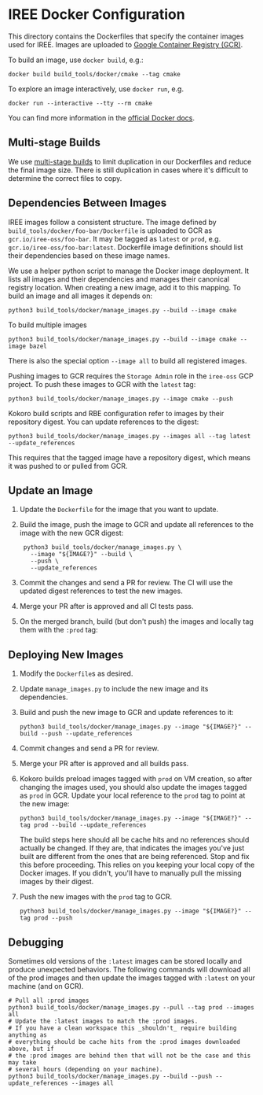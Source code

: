 # IREE Docker Configuration

This directory contains the Dockerfiles that specify the container images used
for IREE. Images are uploaded to
[Google Container Registry (GCR)](https://cloud.google.com/container-registry).

To build an image, use `docker build`, e.g.:

```shell
docker build build_tools/docker/cmake --tag cmake
```

To explore an image interactively, use `docker run`, e.g.

```shell
docker run --interactive --tty --rm cmake
```

You can find more information in the
[official Docker docs](https://docs.docker.com/get-started/overview/).

## Multi-stage Builds

We use
[multi-stage builds](https://docs.docker.com/develop/develop-images/multistage-build/)
to limit duplication in our Dockerfiles and reduce the final image size. There
is still duplication in cases where it's difficult to determine the correct
files to copy.

## Dependencies Between Images

IREE images follow a consistent structure. The image defined by
`build_tools/docker/foo-bar/Dockerfile` is uploaded to GCR as
`gcr.io/iree-oss/foo-bar`. It may be tagged as `latest` or `prod`, e.g.
`gcr.io/iree-oss/foo-bar:latest`. Dockerfile image definitions should list their
dependencies based on these image names.

We use a helper python script to manage the Docker image deployment. It lists
all images and their dependencies and manages their canonical registry location.
When creating a new image, add it to this mapping. To build an image and all
images it depends on:

```shell
python3 build_tools/docker/manage_images.py --build --image cmake
```

To build multiple images

```shell
python3 build_tools/docker/manage_images.py --build --image cmake --image bazel
```

There is also the special option `--image all` to build all registered images.

Pushing images to GCR requires the `Storage Admin` role in the `iree-oss` GCP
project. To push these images to GCR with the `latest` tag:

```shell
python3 build_tools/docker/manage_images.py --image cmake --push
```

Kokoro build scripts and RBE configuration refer to images by their repository
digest. You can update references to the digest:

```shell
python3 build_tools/docker/manage_images.py --images all --tag latest --update_references
```

This requires that the tagged image have a repository digest, which means it was
pushed to or pulled from GCR.

## Update an Image

1. Update the `Dockerfile` for the image that you want to update.
2. Build the image, push the image to GCR and update all references to the image
   with the new GCR digest:

   ```shell
    python3 build_tools/docker/manage_images.py \
      --image "${IMAGE?}" --build \
      --push \
      --update_references
    ```

3. Commit the changes and send a PR for review. The CI will use the updated
   digest references to test the new images.
4. Merge your PR after is approved and all CI tests pass.
5. On the merged branch, build (but don't push) the images and locally tag them
   with the `:prod` tag:

## Deploying New Images

1.  Modify the `Dockerfile`s as desired.
2.  Update `manage_images.py` to include the new image and its dependencies.
3.  Build and push the new image to GCR and update references to it:

    ```shell
    python3 build_tools/docker/manage_images.py --image "${IMAGE?}" --build --push --update_references
    ```

4.  Commit changes and send a PR for review.

5.  Merge your PR after is approved and all builds pass.

6.  Kokoro builds preload images tagged with `prod` on VM creation, so after
    changing the images used, you should also update the images tagged as `prod`
    in GCR. Update your local reference to the `prod` tag to point at the new
    image:

    ```shell
    python3 build_tools/docker/manage_images.py --image "${IMAGE?}" --tag prod --build --update_references
    ```

    The build steps here should all be cache hits and no references should
    actually be changed. If they are, that indicates the images you've just
    built are different from the ones that are being referenced. Stop and fix
    this before proceeding. This relies on you keeping your local copy of the
    Docker images. If you didn't, you'll have to manually pull the missing
    images by their digest.

7.  Push the new images with the `prod` tag to GCR.

    ```shell
    python3 build_tools/docker/manage_images.py --image "${IMAGE?}" --tag prod --push
    ```

## Debugging

Sometimes old versions of the `:latest` images can be stored locally and produce
unexpected behaviors. The following commands will download all of the prod
images and then update the images tagged with `:latest` on your machine (and on
GCR).

```shell
# Pull all :prod images
python3 build_tools/docker/manage_images.py --pull --tag prod --images all
# Update the :latest images to match the :prod images.
# If you have a clean workspace this _shouldn't_ require building anything as
# everything should be cache hits from the :prod images downloaded above, but if
# the :prod images are behind then that will not be the case and this may take
# several hours (depending on your machine).
python3 build_tools/docker/manage_images.py --build --push --update_references --images all
```
